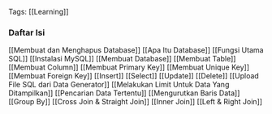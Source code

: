 Tags: [[Learning]]

### Daftar Isi
[[Membuat dan Menghapus Database]]
[[Apa Itu Database]]
[[Fungsi Utama SQL]]
[[Instalasi MySQL]]
[[Membuat Database]]
[[Membuat Table]]
[[Membuat Column]]
[[Membuat Primary Key]]
[[Membuat Unique Key]]
[[Membuat Foreign Key]]
[[Insert]]
[[Select]]
[[Update]]
[[Delete]]
[[Upload File SQL dari Data Generator]]
[[Melakukan Limit Untuk Data Yang Ditampilkan]]
[[Pencarian Data Tertentu]]
[[Mengurutkan Baris Data]]
[[Group By]]
[[Cross Join & Straight Join]]
[[Inner Join]]
[[Left & Right Join]]